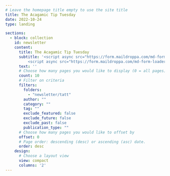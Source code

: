 ```yaml
---
# Leave the homepage title empty to use the site title
title: The Acagamic Tip Tuesday
date: 2022-10-24
type: landing

sections:
  - block: collection
    id: newsletter
    content:
      title: The Acagamic Tip Tuesday
      subtitle: '<script async src="https://form.maildroppa.com/md-form-loader.js" data-md-form="143bbeff-f6dd-45d3-8280-d84dcf566936"></script>
          <script async src="https://form.maildroppa.com/md-form-loader.js" data-md-form="b9f07008-80db-4060-b60b-b6b29b2b68c0"></script>'
      text: ''
      # Choose how many pages you would like to display (0 = all pages)
      count: 10
      # Filter on criteria
      filters:
        folders:
          - "newsletter/tatt"
        author: ""
        category: ""
        tag: ""
        exclude_featured: false
        exclude_future: false
        exclude_past: false
        publication_type: ""
      # Choose how many pages you would like to offset by
      offset: 0
      # Page order: descending (desc) or ascending (asc) date.
      order: desc
    design:
      # Choose a layout view
      view: compact
      columns: '2'
---
```

